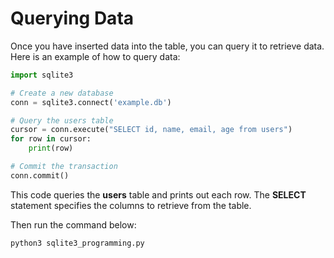 # Querying Data
Once you have inserted data into the table, you can query it to retrieve data. Here is an example of how to query data:

```python
import sqlite3

# Create a new database
conn = sqlite3.connect('example.db')

# Query the users table
cursor = conn.execute("SELECT id, name, email, age from users")
for row in cursor:
    print(row)

# Commit the transaction
conn.commit()
```

This code queries the **users** table and prints out each row. The **SELECT** statement specifies the columns to retrieve from the table.

Then run the command below:

```bash
python3 sqlite3_programming.py
```


